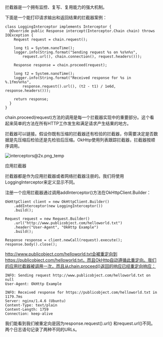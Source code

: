 拦截器是一个拥有监控、复写、复用能力的强大机制。

下面是一个能打印请求输出和返回结果的拦截器案例：

```
class LoggingInterceptor implements Interceptor {
  @Override public Response intercept(Interceptor.Chain chain) throws IOException {
    Request request = chain.request();

    long t1 = System.nanoTime();
    logger.info(String.format("Sending request %s on %s%n%s",
        request.url(), chain.connection(), request.headers()));

    Response response = chain.proceed(request);

    long t2 = System.nanoTime();
    logger.info(String.format("Received response for %s in %.1fms%n%s",
        response.request().url(), (t2 - t1) / 1e6d, response.headers()));

    return response;
  }
}
```

chain.proceed(request)方法的调用是每一个拦截器实现中的重要部分。这个看起来简单的方法在所有HTTP工作发生和满足请求产生结果的地方。

拦截器可以链接。假设你既有压缩的拦截器还有检验的拦截器，你需要决定是否数据是先压缩后检验还是先检验后压缩。OkHttp使用列表跟踪拦截器，拦截器按顺序调用。

![interceptors@2x.png_temp](C:\Users\xiaokun\Desktop\MarkDown文件\interceptors@2x.png_temp.bmp)

应用拦截器

拦截器都是作为应用拦截器或者网络拦截器注册的。我们将使用LoggingInterceptor来定义显示不同。

注册一个应用拦截器通过调用addInterceptor()方法在OkHttpClient.Builder：

```
OkHttpClient client = new OkHttpClient.Builder()
    .addInterceptor(new LoggingInterceptor())
    .build();

Request request = new Request.Builder()
    .url("http://www.publicobject.com/helloworld.txt")
    .header("User-Agent", "OkHttp Example")
    .build();

Response response = client.newCall(request).execute();
response.body().close();
```

http://www.publicobject.com/helloworld.txt会被重定向到https://publicobject.com/helloworld.txt，而且OkHttp自动遵循此重定向。我们的应用拦截器被调用一次，而且从chain.proceed()返回的响应已经重定向响应：

```
INFO: Sending request http://www.publicobject.com/helloworld.txt on null
User-Agent: OkHttp Example

INFO: Received response for https://publicobject.com/helloworld.txt in 1179.7ms
Server: nginx/1.4.6 (Ubuntu)
Content-Type: text/plain
Content-Length: 1759
Connection: keep-alive
```

我们能看到我们被重定向是因为response.request().url() 和request.url()不同。两个日志语句记录了两种不同的URLs。

